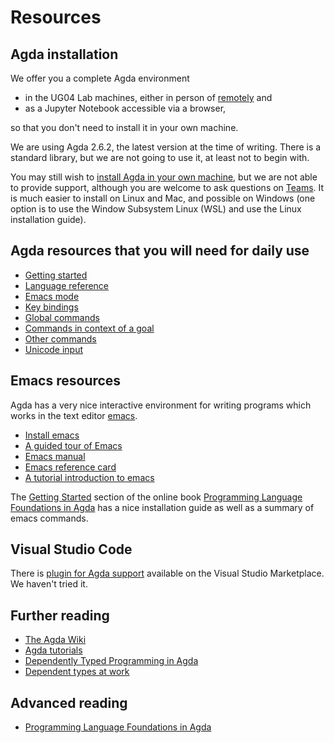 # Resources

## Agda installation

We offer you a complete Agda environment

 * in the UG04 Lab machines, either in person of [remotely](remote-lab.md) and
 * as a Jupyter Notebook accessible via a browser,

so that you don't need to install it in your own machine.

We are using Agda 2.6.2, the latest version at the time of writing. There is a standard library, but we are not going to use it, at least not to begin with.

You may still wish to [install Agda in your own machine](https://agda.readthedocs.io/en/latest/getting-started/installation.html), but we are not able to provide support, although you are welcome to ask questions on [Teams](https://teams.microsoft.com/l/team/19%3aR61tJG-pMjV401vTB2LyPJrPPpwhLzKQb2XbdwC9R5s1%40thread.tacv2/conversations?groupId=61980408-0833-4885-91fa-2ecde6c7c03f&tenantId=b024cacf-dede-4241-a15c-3c97d553e9f3).
It is much easier to install on Linux and Mac, and possible on Windows (one option is to use the Window Subsystem Linux (WSL) and use the Linux installation guide).

## Agda resources that you will need for daily use

 * [Getting started](https://agda.readthedocs.io/en/latest/getting-started/index.html)
 * [Language reference](https://agda.readthedocs.io/en/latest/language/index.html)
 * [Emacs mode](https://agda.readthedocs.io/en/latest/tools/emacs-mode.html)
 * [Key bindings](https://agda.readthedocs.io/en/latest/tools/emacs-mode.html#keybindings)
 * [Global commands](https://agda.readthedocs.io/en/latest/tools/emacs-mode.html#global-commands)
 * [Commands in context of a goal](https://agda.readthedocs.io/en/latest/tools/emacs-mode.html#commands-in-context-of-a-goal)
 * [Other commands](https://agda.readthedocs.io/en/latest/tools/emacs-mode.html#other-commands)
 * [Unicode input](https://agda.readthedocs.io/en/latest/tools/emacs-mode.html#unicode-input)

## Emacs resources

Agda has a very nice interactive environment for writing programs which works in the text editor [emacs](http://www.gnu.org/software/emacs/).

 * [Install emacs](https://www.gnu.org/software/emacs/download.html)
 * [A guided tour of Emacs](https://www.gnu.org/software/emacs/tour/index.html)
 * [Emacs manual](https://www.gnu.org/software/emacs/manual/html_node/emacs/index.html)
 * [Emacs reference card](https://www.gnu.org/software/emacs/refcards/pdf/refcard.pdf)
 * [A tutorial introduction to emacs](https://www2.lib.uchicago.edu/keith/tcl-course/emacs-tutorial.html)

The [Getting Started](https://plfa.github.io/GettingStarted/) section of the online book
[Programming Language Foundations in Agda](https://plfa.github.io/) has a nice installation guide as well as a summary of emacs commands.

## Visual Studio Code

There is [plugin for Agda support](https://marketplace.visualstudio.com/items?itemName=banacorn.agda-mode) available on the Visual Studio Marketplace. We haven't tried it.

## Further reading

 * [The Agda Wiki](https://wiki.portal.chalmers.se/agda/pmwiki.php)
 * [Agda tutorials](https://wiki.portal.chalmers.se/agda/Main/Othertutorials)
 * [Dependently Typed Programming in Agda](http://www.cse.chalmers.se/~ulfn/papers/afp08/tutorial.pdf)
 * [Dependent types at work](http://www.cse.chalmers.se/~peterd/papers/DependentTypesAtWork.pdf)

## Advanced reading

 * [Programming Language Foundations in Agda](https://plfa.github.io/)
